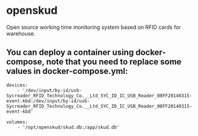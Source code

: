 # openskud
Open source working time monitoring system based on RFID cards for warehouse.

## You can deploy a container using docker-compose, note that you need to replace some values ​​in docker-compose.yml:
```
devices:
    - '/dev/input/by-id/usb-Sycreader_RFID_Technology_Co.__Ltd_SYC_ID_IC_USB_Reader_08FF20140315-event-kbd:/dev/input/by-id/usb-Sycreader_RFID_Technology_Co.__Ltd_SYC_ID_IC_USB_Reader_08FF20140315-event-kbd'
```

```
volumes:
    - '/opt/openskud/skud.db:/app/skud.db'
```
